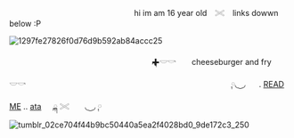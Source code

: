 
　　　　　　　　　　　　　　　　hi im am 16 year old ⠀𓏵⠀ links dowwn below :P
                 
![1297fe27826f0d76d9b592ab84accc25](https://github.com/user-attachments/assets/253d47fd-f59f-4a67-8f85-497acd494a65)

　　　　　　　　　　　　　　　　　　 ྐ✚𓎟𓎡　　cheeseburger and fry　　𓎟𓎡
       　　　　　　　
 ⠀　　　　　　　　　　　　　　　　　⠀ ༙◟ ͜ ◞　⠀. [READ ME](https://docs.google.com/document/d/1MQu1Ryz4iK3uSaoXaiXlzQttN0FPDRFG5SzQdj6PJ10/edit?usp=sharing) ..  [ata](https://meateaters.atabook.org/) 　  ྐ 𓏵　　◟ ͜ ◞ ༙　　　　　　　　　　　　　　　　　　　　　　　　　　　　　　　　　　　　　　　　　
![tumblr_02ce704f44b9bc50440a5ea2f4028bd0_9de172c3_250](https://github.com/user-attachments/assets/a15df2b3-b7ae-48fe-842c-24738dda5814)

<!--
**meateaterrs/meateaterrs** is a ✨ _special_ ✨ repository because its `README.md` (this file) appears on your GitHub profile.

Here are some ideas to get you started:

- 🔭 I’m currently working on ...
- 🌱 I’m currently learning ...
- 👯 I’m looking to collaborate on ...
- 🤔 I’m looking for help with ...
- 💬 Ask me about ...
- 📫 How to reach me: ...
- 😄 Pronouns: ...
- ⚡ Fun fact: ...
-->
